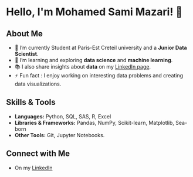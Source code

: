 
# Hello, I'm Mohamed Sami Mazari! 👋

## About Me
- 🔭 I’m currently Student at Paris-Est Creteil university and a **Junior Data Scientist**.
- 🌱 I’m learning and exploring **data science** and **machine learning**.
- 📚 I also share insights about **data** on my [LinkedIn page](https://www.linkedin.com/in/mohamed-sami-mazari/).
- ⚡ Fun fact : I enjoy working on interesting data problems and creating data visualizations.

## Skills & Tools
- **Languages:** Python, SQL, SAS, R, Excel
- **Libraries & Frameworks:** Pandas, NumPy, Scikit-learn, Matplotlib, Sea-born
- **Other Tools:** Git, Jupyter Notebooks.

## Connect with Me
- On my [LinkedIn](https://www.linkedin.com/in/mohamed-sami-mazari/)
  


